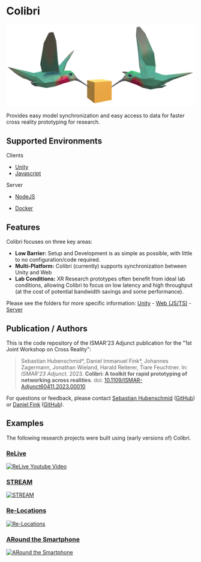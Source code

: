 # Colibri

<img src="img/colibri_header.png" width=800/>

Provides easy model synchronization and easy access to data for faster cross reality prototyping for research.

## Supported Environments

Clients

- [Unity](colibri-unity/)
- [Javascript](colibri-web/)

Server

- [NodeJS](colibri-server/)

- [Docker](https://hub.docker.com/r/hcikn/colibri)

  

## Features

Colibri focuses on three key areas:

- **Low Barrier:** Setup and Development is as simple as possible, with little to no configuration/code required.
- **Multi-Platform:** Colibri (currently) supports synchronization between Unity and Web
- **Lab Conditions:** XR Research prototypes often benefit from ideal lab conditions, allowing Colibri to focus on low latency and high throughput (at the cost of potential bandwidth savings and some performance).

Please see the folders for more specific information: [Unity](colibri-unity/) - [Web (JS/TS)](unity-web/) - [Server](colibri-server/)



## Publication / Authors

This is the code repository of the ISMAR'23 Adjunct publication for the  "1st Joint Workshop on Cross Reality":

> Sebastian Hubenschmid\*, Daniel Immanuel Fink\*, Johannes Zagermann, Jonathan Wieland, Harald Reiterer, Tiare Feuchtner. In: *ISMAR'23 Adjunct.* 2023. **Colibri: A toolkit for rapid prototyping of networking across realities**. doi: [10.1109/ISMAR-Adjunct60411.2023.00010](https://doi.org/10.1109/ISMAR-Adjunct60411.2023.00010) 

For questions or feedback, please contact [Sebastian Hubenschmid](https://hci.uni-konstanz.de/personen/wissenschaftliche-mitarbeiterinnen/sebastian-hubenschmid/) ([GitHub](https://github.com/SebiH)) or [Daniel Fink](https://hci.uni-konstanz.de/personen/wissenschaftliche-mitarbeiterinnen/daniel-fink/) ([GitHub](https://github.com/dunifi91)).



## Examples

The following research projects were built using (early versions of) Colibri.

### [ReLive](https://github.com/hcigroupkonstanz/ReLive)

[![ReLive Youtube Video](http://img.youtube.com/vi/BaNZ02QkZ_k/0.jpg)](http://www.youtube.com/watch?v=BaNZ02QkZ_k "ReLive")



### [STREAM](https://github.com/hcigroupkonstanz/ReLive)

[![STREAM](http://img.youtube.com/vi/5tEgNzuehuM/0.jpg)](http://www.youtube.com/watch?v=5tEgNzuehuM "STREAM")



### [Re-Locations](https://github.com/hcigroupkonstanz/Re-locations)

[![Re-Locations](http://img.youtube.com/vi/_D0_B4Rux1U/0.jpg)](http://www.youtube.com/watch?v=_D0_B4Rux1U "Re-Locations")



### [ARound the Smartphone](https://github.com/hcigroupkonstanz/ARound-the-Smartphone)

[![ARound the Smartphone](http://img.youtube.com/vi/p6cHwLxHWJg/0.jpg)](http://www.youtube.com/watch?v=p6cHwLxHWJg "ARound the Smartphone")

